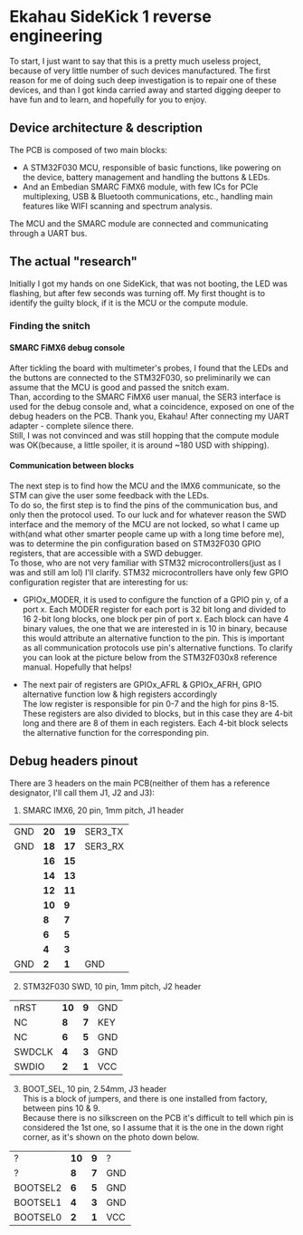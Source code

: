 <style>
th:empty {
  visibility: hidden;
}
</style>

# Ekahau SideKick 1 reverse engineering
To start, I just want to say that this is a pretty much useless project, because of very little number of such devices manufactured. 
The first reason for me of doing such deep investigation is to repair one of these devices, 
and than I got kinda carried away and started digging deeper to have fun and to learn, and hopefully for you to enjoy.

## Device architecture & description
The PCB is composed of two main blocks:
* A STM32F030 MCU, responsible of basic functions, like powering on the device, battery management and handling the buttons & LEDs.
* And an Embedian SMARC FiMX6 module, with few ICs for PCIe multiplexing, USB & Bluetooth communications, etc., handling main features like WIFI scanning and spectrum analysis.

The MCU and the SMARC module are connected and communicating through a UART bus.

## The actual "research"
Initially I got my hands on one SideKick, that was not booting, the LED was flashing, but after few seconds was turning off.
My first thought is to identify the guilty block, if it is the MCU or the compute module.   

### Finding the snitch

#### SMARC FiMX6 debug console
After tickling the board with multimeter's probes, I found that the LEDs and the buttons are connected to the STM32F030, 
so preliminarily we can assume that the MCU is good and passed the snitch exam.  
Than, according to the SMARC FiMX6 user manual, the SER3 interface is used for the debug console and, what a coincidence, 
exposed on one of the debug headers on the PCB. Thank you, Ekahau! After connecting my UART adapter - complete silence there.  
Still, I was not convinced and was still hopping that the compute module was OK(because, a little spoiler, it is around ~180 USD with shipping).

#### Communication between blocks
The next step is to find how the MCU and the IMX6 communicate, so the STM can give the user some feedback with the LEDs.  
To do so, the first step is to find the pins of the communication bus, and only then the protocol used.
To our luck and for whatever reason the SWD interface and the memory of the MCU are not locked, 
so what I came up with(and what other smarter people came up with a long time before me), 
was to determine the pin configuration based on STM32F030 GPIO registers, that are accessible with a SWD debugger.  
To those, who are not very familiar with STM32 microcontrollers(just as I was and still am lol) I'll clarify.
STM32 microcontrollers have only few GPIO configuration register that are interesting for us: 

* GPIOx_MODER, it is used to configure the function of a GPIO pin y, of a port x. Each MODER register for each port is 32 bit long
and divided to 16 2-bit long blocks, one block per pin of port x. Each block can have 4 binary values, the one that we are interested in is 10 in binary, 
because this would attribute an alternative function to the pin. This is important as all communication protocols use pin's alternative functions. 
To clarify you can look at the picture below from the STM32F030x8 reference manual. Hopefully that helps!
<!--- TODO: add image of MODER register STM32_GPIOx_MODER.PNG --->
* The next pair of registers are GPIOx_AFRL & GPIOx_AFRH, GPIO alternative function low & high registers accordingly  
The low register is responsible for pin 0-7 and the high for pins 8-15. These registers are also divided to blocks, 
but in this case they are 4-bit long and there are 8 of them in each registers. 
Each 4-bit block selects the alternative function for the corresponding pin.  
<!--- TODO: add image of AFRL & AFRH registers and alternative function map --->

## Debug headers pinout
There are 3 headers on the main PCB(neither of them has a reference designator, I'll call them J1, J2 and J3):
1. SMARC IMX6, 20 pin, 1mm pitch, J1 header  
  
|     |        |        |         |
|-----|--------|--------|---------|
| GND | **20** | **19** | SER3_TX |
| GND | **18** | **17** | SER3_RX |
|     | **16** | **15** |         |
|     | **14** | **13** |         |
|     | **12** | **11** |         |
|     | **10** | **9**  |         |
|     | **8**  | **7**  |         |
|     | **6**  | **5**  |         |
|     | **4**  | **3**  |         |
| GND | **2**  | **1**  | GND     |

2. STM32F030 SWD, 10 pin, 1mm pitch, J2 header

|        |        |       |     |
|--------|--------|-------|-----|
| nRST   | **10** | **9** | GND |
| NC     | **8**  | **7** | KEY |
| NC     | **6**  | **5** | GND |
| SWDCLK | **4**  | **3** | GND |
| SWDIO  | **2**  | **1** | VCC |

3. BOOT_SEL, 10 pin, 2.54mm, J3 header   
This is a block of jumpers, and there is one installed from factory, between pins 10 & 9.  
Because there is no silkscreen on the PCB it's difficult to tell which pin is considered the 1st one, 
so I assume that it is the one in the down right corner, as it's shown on the photo down below.  

|          |        |       |     |
|----------|--------|-------|-----|
| ?        | **10** | **9** | ?   |
| ?        | **8**  | **7** | GND |
| BOOTSEL2 | **6**  | **5** | GND |
| BOOTSEL1 | **4**  | **3** | GND |
| BOOTSEL0 | **2**  | **1** | VCC |
